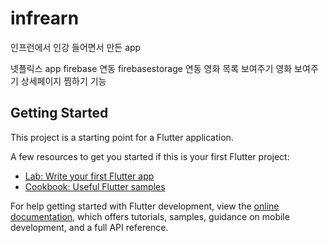 # infrearn

인프런에서 인강 들어면서 만든 app

넷플릭스 app 
firebase 연동
firebasestorage 연동
영화 목록 보여주기
영화 보여주기
상세페이지
찜하기 기능

## Getting Started

This project is a starting point for a Flutter application.

A few resources to get you started if this is your first Flutter project:

- [Lab: Write your first Flutter app](https://docs.flutter.dev/get-started/codelab)
- [Cookbook: Useful Flutter samples](https://docs.flutter.dev/cookbook)

For help getting started with Flutter development, view the
[online documentation](https://docs.flutter.dev/), which offers tutorials,
samples, guidance on mobile development, and a full API reference.
